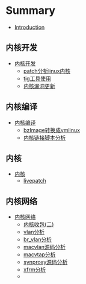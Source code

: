 # Summary

* [Introduction](README.md)

## 内核开发

* [内核开发](developer/README.md)
  * [patch分析linux内核](developer/patch分析linux内核.md)
  * [tig工具使用](developer/tig工具使用.md)
  * [内核漏洞更新](developer/内核漏洞更新.md)

## 内核编译

* [内核编译](compile/README.md)
  * [bzImage转换成vmlinux](compile/bzImage转换成vmlinux.md)
  * [内核链接脚本分析](compile/内核链接脚本分析.md)


## 内核

* [内核](kernel/README.md)
  * [livepatch](livepatch/README.md)

## 内核网络

* [内核网络](network/README.md)
  * [内核收包(二)](network/内核收包(二).md)
  * [vlan分析](network/vlan分析.md)
  * [br\_vlan分析](network/br_vlan分析.md)
  * [macvlan源码分析](network/macvlan源码分析.md)
  * [macvtap分析](network/macvtap分析.md)
  * [synproxy源码分析](network/synproxy源码分析.md)
  * [xfrm分析](network/xfrm分析.md)
  * 

